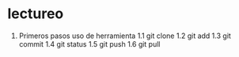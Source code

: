 # lectureo
1. Primeros pasos uso de herramienta
  1.1 git clone
  1.2 git add
  1.3 git commit
  1.4 git status
  1.5 git push
  1.6 git pull

